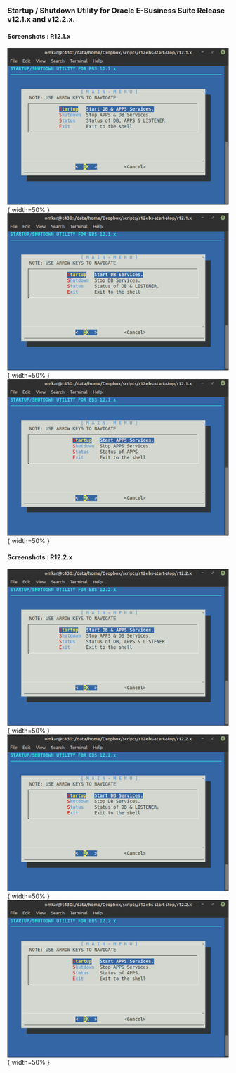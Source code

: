 ### Startup / Shutdown Utility for Oracle E-Business Suite Release v12.1.x and v12.2.x.

#### Screenshots : R12.1.x
![Alt text](images/r12.1.x/ebs-121x-snsu.png "Single user approach" ){ width=50% }
![Alt text](images/r12.1.x/ebs-121x-mnmu-db.png "Multi-user approach : DB Services"){ width=50% }
![Alt text](images/r12.1.x/ebs-121x-mnmu-apps.png "Multi-user approach : APPS Services"){ width=50% }


#### Screenshots : R12.2.x
![Alt text](images/r12.2.x/ebs-122x-snsu.png "Single user approach"){ width=50% }
![Alt text](images/r12.2.x/ebs-122x-mnmu-db.png "Multi-user approach : DB Services"){ width=50% }
![Alt text](images/r12.2.x/ebs-122x-mnmu-apps.png "Multi-user approach : APPS Services"){ width=50% }
